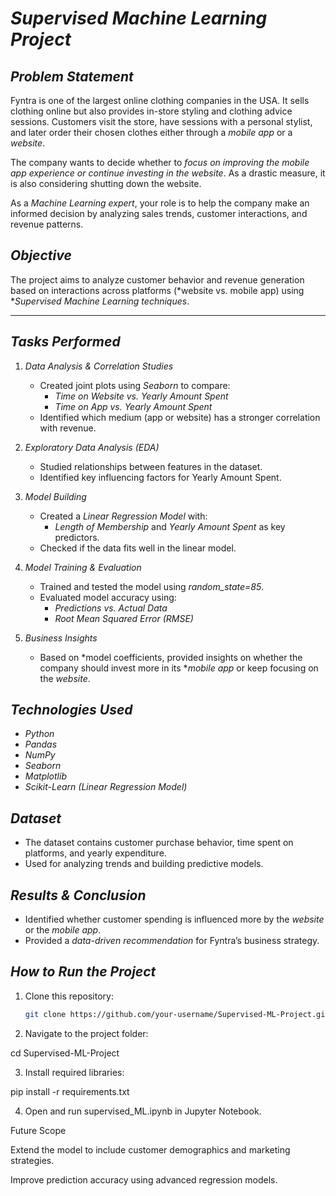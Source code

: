 
# *Supervised Machine Learning Project*

## *Problem Statement*
Fyntra is one of the largest online clothing companies in the USA. It sells clothing online but also provides in-store styling and clothing advice sessions. Customers visit the store, have sessions with a personal stylist, and later order their chosen clothes either through a *mobile app* or a *website*.

The company wants to decide whether to *focus on improving the mobile app experience or continue investing in the website*. As a drastic measure, it is also considering shutting down the website.

As a *Machine Learning expert*, your role is to help the company make an informed decision by analyzing sales trends, customer interactions, and revenue patterns.

## *Objective*
The project aims to analyze customer behavior and revenue generation based on interactions across platforms (*website vs. mobile app) using **Supervised Machine Learning techniques*.

---

## *Tasks Performed*
1. *Data Analysis & Correlation Studies*  
   - Created joint plots using *Seaborn* to compare:
     - *Time on Website vs. Yearly Amount Spent*  
     - *Time on App vs. Yearly Amount Spent*  
   - Identified which medium (app or website) has a stronger correlation with revenue.

2. *Exploratory Data Analysis (EDA)*  
   - Studied relationships between features in the dataset.
   - Identified key influencing factors for Yearly Amount Spent.

3. *Model Building*  
   - Created a *Linear Regression Model* with:
     - *Length of Membership* and *Yearly Amount Spent* as key predictors.
   - Checked if the data fits well in the linear model.

4. *Model Training & Evaluation*  
   - Trained and tested the model using *random_state=85*.
   - Evaluated model accuracy using:
     - *Predictions vs. Actual Data*
     - *Root Mean Squared Error (RMSE)*

5. *Business Insights*  
   - Based on *model coefficients, provided insights on whether the company should invest more in its **mobile app* or keep focusing on the *website*.

## *Technologies Used*
- *Python*
- *Pandas*
- *NumPy*
- *Seaborn*
- *Matplotlib*
- *Scikit-Learn (Linear Regression Model)*

## *Dataset*
- The dataset contains customer purchase behavior, time spent on platforms, and yearly expenditure.
- Used for analyzing trends and building predictive models.

## *Results & Conclusion*
- Identified whether customer spending is influenced more by the *website* or the *mobile app*.
- Provided a *data-driven recommendation* for Fyntra’s business strategy.

## *How to Run the Project*
1. Clone this repository:
   ```bash
   git clone https://github.com/your-username/Supervised-ML-Project.git

2. Navigate to the project folder:

cd Supervised-ML-Project


3. Install required libraries:

pip install -r requirements.txt


4. Open and run supervised_ML.ipynb in Jupyter Notebook.

Future Scope

Extend the model to include customer demographics and marketing strategies.

Improve prediction accuracy using advanced regression models.
